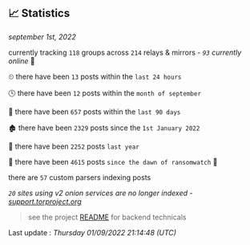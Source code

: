
## 📈 Statistics
_september 1st, 2022_

currently tracking `118` groups across `214` relays & mirrors - _`93` currently online_ 📡

⏲ there have been `13` posts within the `last 24 hours`

🕓 there have been `12` posts within the `month of september`

📅 there have been `657` posts within the `last 90 days`

🏚 there have been `2329` posts since the `1st January 2022`

🚀 there have been `2252` posts `last year`

🦕 there have been `4615` posts `since the dawn of ransomwatch` 🐣

there are `57` custom parsers indexing posts

_`20` sites using v2 onion services are no longer indexed - [support.torproject.org](https://support.torproject.org/onionservices/v2-deprecation/)_

> see the project [README](https://github.com/jmousqueton/ransomwatch#readme) for backend technicals



Last update : _Thursday 01/09/2022 21:14:48 (UTC)_

